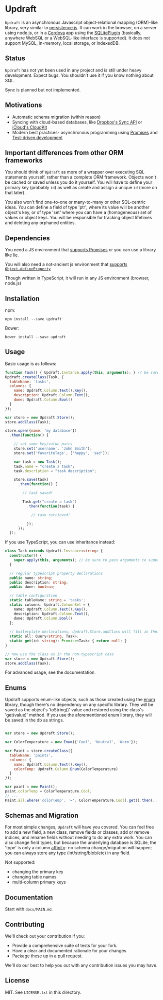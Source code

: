 # Updraft

`Updraft` is an asynchronous Javascript object-relational mapping (ORM)-like library, very similar to
[persistence.js](https://github.com/coresmart/persistencejs).  It can work in the browser, on a server using
node.js, or in a [Cordova](https://cordova.apache.org/) app using the [SQLitePlugin](https://github.com/brodysoft/Cordova-SQLitePlugin)
(basically, anywhere WebSQL or a WebSQL-like interface is supported).  It does not support MySQL, in-memory,
local storage, or IndexedDB.

## Status
`Updraft` has not yet been used in any project and is still under heavy development.  Expect bugs.
You shouldn't use it if you know nothing about SQL.

Sync is planned but not implemented.

## Motivations
* Automatic schema migration (within reason)
* Syncing with cloud-based databases, like [Dropbox's Sync API](https://www.dropbox.com/developers/sync)
  or [iCloud's CloudKit](https://developer.apple.com/icloud/documentation/cloudkit-storage/)
* Modern best practices- asynchronous programming using [Promises](https://www.promisejs.org/) and
  [Test-driven development](http://en.wikipedia.org/wiki/Test-driven_development)

## Important differences from other ORM frameworks
You should think of `Updraft` as more of a wrapper over executing SQL statements yourself, rather than a complete ORM
framework.  Objects won't be cached or saved unless you do it yourself.  You will have to define your primary key
(probably `id`) as well as create and assign a unique `id` (more on that later).

You also won't find one-to-one or many-to-many or other SQL-centric ideas.  You can define a field of type 'ptr',
where its value will be another object's key, or of type 'set' where you can have a (homogeneous) set of values or
object keys.  You will be responsible for tracking object lifetimes and deleting any orphaned entities.

## Dependencies
You need a JS environment that [supports Promises](http://caniuse.com/#feat=promises) or you can use a library like
[lie](https://github.com/calvinmetcalf/lie).

You will also need a not-ancient js environment that [supports `Object.defineProperty`](http://kangax.github.io/compat-table/es5/#Object.defineProperty)

Though written in TypeScript, it will run in any JS environment (browser, node.js)

## Installation

npm:

    npm install --save updraft

Bower:

    bower install --save updraft

## Usage

Basic usage is as follows:
```javascript
function Task() { Updraft.Instance.apply(this, arguments); } // be sure to call Updraft.Instance with the arguments
Updraft.createClass(Task, {
  tableName: 'tasks',
  columns: {
    name: Updraft.Column.Text().Key(),
    description: Updraft.Column.Text(),
    done: Updraft.Column.Bool()
  }
});

var store = new Updraft.Store();
store.addClass(Task);

store.open({name: 'my database'})
  .then(function() {

    // set some key/value pairs
    store.set('username', 'John Smith');
    store.set('favoriteTags', ['happy', 'sad']);

    var task = new Task();
    task.name = "create a task";
    task.description = "task description";

    store.save(task)
      .then(function() {

        // task saved!

        Task.get("create a task")
          .then(function(task) {

            // task retrieved!

          });
      });
  });
```

If you use TypeScript, you can use inheritance instead:

```ts
class Task extends Updraft.Instance<string> {
  constructor() {
    super.apply(this, arguments); // be sure to pass arguments to super
  }

  // regular typescript property declarations
  public name: string;
  public description: string;
  public done: boolean;

  // table configuration
  static tableName: string = 'tasks';
  static columns: Updraft.ColumnSet = {
    name: Updraft.Column.Text().Key(),
    description: Updraft.Column.Text(),
    done: Updraft.Column.Bool()
  };
  
  // boilerplate declarations; Updraft.Store.addClass will fill in their implementations
  static all: Query<string, Task>;
  static get(id: string): Promise<Task> { return null; }
}

// now use the class as in the non-typescript case
var store = new Updraft.Store();
store.addClass(Task);
```
For advanced usage, see the documentation.

## Enums

Updraft supports enum-like objects, such as those created using the [enum](https://github.com/adrai/enum) library, though
there's no dependency on any specific library.  They will be saved as the object's 'toString()' value and restored using the
class's 'get(value)' method.  If you use the aforementioned enum library, they will be saved in the db as strings.

```javascript

var store = new Updraft.Store();

var ColorTemperature = new Enum({'Cool', 'Neutral', 'Warm'});

var Paint = store.createClass({
  tableName: 'paints',
  columns: {
    name: Updraft.Column.Text().Key(),
    colorTemp: Updraft.Column.Enum(ColorTemperature)
  }
});

var paint = new Paint();
paint.colorTemp = ColorTemperature.Cool;
// ...
Paint.all.where('colorTemp', '=', ColorTemperature.Cool).get().then(...);

```

## Schemas and Migration
For most simple changes, `Updraft` will have you covered.  You can feel free to add a new field, a new class, remove
fields or classes, add or remove indices, and rename fields without needing to do any extra work.  You can also change
field types, but because the underlying database is SQLite, the 'type' is only a column
[affinity](https://www.sqlite.org/datatype3.html)- no schema change/migration will happen; you can always store any
type (int/string/blob/etc) in any field.

Not supported:
* changing the primary key
* changing table names
* multi-column primary keys

## Documentation

Start with `docs/MAIN.md`.

## Contributing

We'll check out your contribution if you:

* Provide a comprehensive suite of tests for your fork.
* Have a clear and documented rationale for your changes.
* Package these up in a pull request.

We'll do our best to help you out with any contribution issues you may have.

## License

MIT. See `LICENSE.txt` in this directory.
